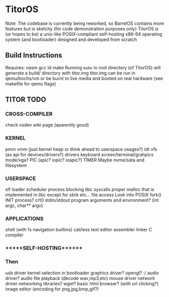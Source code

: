 # TitorOS
Note: The codebase is currently being reworked, so BarrelOS contains more features but is sketchy (for code demonstration purposes only)
TitorOS is (or hopes to be) a unix-like POSIX-compliant self-hosting x86-64 operating system (and bootloader) designed and developed from scratch

## Build Instructions
Requires: nasm gcc ld make
Running ``make`` in root directory (of TitorOS) will generate a build/ directory with titor.img
titor.img can be run in qemu/bochs/vm or be burnt to live media and booted on real hardware (see makefile for qemu flags)

## TITOR TODO
### CROSS-COMPILER
check osdev wiki page (aparently good)

### KERNEL
pmm
vmm (just kernel heap or think ahead to userspace usages?)
idt
vfs (as api for devices/drivers?)
drivers
    keyboard
    screen/terminal/grahpics mode/vga?
    PIC (apic? iopic? ioapic?) TIMER
    Maybe nvme/sata and filesystem

### USERSPACE
elf loader
scheduler
    process blocking
libc
syscalls
    proper malloc that is implemented in libc except for sbrk etc...
    file access
    Look into POSIX
    fork()
INIT process?
crt0
stdin/stdout
program arguments and environment? (int argc, char** argv)

### APPLICATIONS
shell (with fs navigation builtins)
cat/less
text editor
assembler
linker
C compiler
### +++++SELF-HOSTING++++++
### Then
usb driver
kernel selection in bootloader
graphics driver? opengl? :/
audio driver?
audio file playback (decode wav,mp3,etc)
mouse driver
network driver
networking libraries?
wget? basic html browser? (with url clicking?)
image editor (encoding for png,jpg,bmp,gif?)
